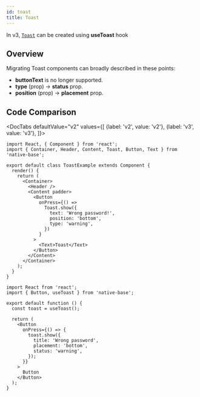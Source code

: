 ```yaml
---
id: toast
title: Toast
---
```





In v3, [`Toast`](toast.md) can be created using **useToast** hook

## Overview

Migrating Toast components can broadly described in these points:

- **buttonText** is no longer supported.
- **type** (prop) → **status** prop.
- **position** (prop) → **placement** prop.

## Code Comparison

<DocTabs
defaultValue="v2"
values={[
{label: 'v2', value: 'v2'},
{label: 'v3', value: 'v3'},
]}>
<DocTabItem value="v2">

```tsx
import React, { Component } from 'react';
import { Container, Header, Content, Toast, Button, Text } from 'native-base';

export default class ToastExample extends Component {
  render() {
    return (
      <Container>
        <Header />
        <Content padder>
          <Button
            onPress={() =>
              Toast.show({
                text: 'Wrong password!',
                position: 'bottom',
                type: 'warning',
              })
            }
          >
            <Text>Toast</Text>
          </Button>
        </Content>
      </Container>
    );
  }
}
```

</DocTabItem>
<DocTabItem value="v3">

```tsx
import React from 'react';
import { Button, useToast } from 'native-base';

export default function () {
  const toast = useToast();

  return (
    <Button
      onPress={() => {
        toast.show({
          title: 'Wrong password',
          placement: 'bottom',
          status: 'warning',
        });
      }}
    >
      Button
    </Button>
  );
}
```

</DocTabItem>
</DocTabs>
